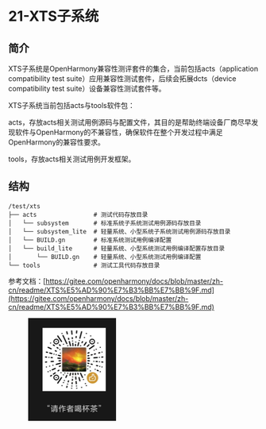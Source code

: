 # 21-XTS子系统

## 简介

XTS子系统是OpenHarmony兼容性测评套件的集合，当前包括acts（application compatibility test suite）应用兼容性测试套件，后续会拓展dcts（device compatibility test suite）设备兼容性测试套件等。

XTS子系统当前包括acts与tools软件包：

acts，存放acts相关测试用例源码与配置文件，其目的是帮助终端设备厂商尽早发现软件与OpenHarmony的不兼容性，确保软件在整个开发过程中满足OpenHarmony的兼容性要求。

tools，存放acts相关测试用例开发框架。

## 结构

```
/test/xts
├── acts                # 测试代码存放目录
│   └── subsystem       # 标准系统子系统测试用例源码存放目录
│   └── subsystem_lite  # 轻量系统、小型系统子系统测试用例源码存放目录
│   └── BUILD.gn        # 标准系统测试用例编译配置
│   └── build_lite      # 轻量系统、小型系统测试用例编译配置存放目录
│       └── BUILD.gn    # 轻量系统、小型系统测试用例编译配置
└── tools               # 测试工具代码存放目录
```

参考文档：[https://gitee.com/openharmony/docs/blob/master/zh-cn/readme/XTS%E5%AD%90%E7%B3%BB%E7%BB%9F.md](https://gitee.com/openharmony/docs/blob/master/zh-cn/readme/XTS%E5%AD%90%E7%B3%BB%E7%BB%9F.md)



<figure><img src=".gitbook/assets/1719478519308.png" alt="" width="177"><figcaption></figcaption></figure>
